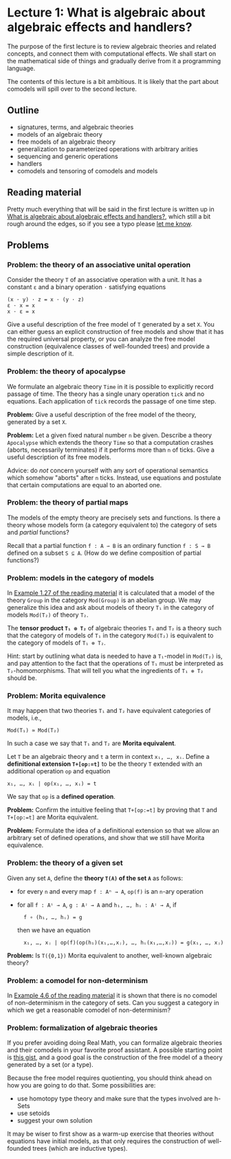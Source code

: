 # Lecture 1: What is algebraic about algebraic effects and handlers?

The purpose of the first lecture is to review algebraic theories and related concepts, and connect them with computational effects. We shall start on the mathematical side of things and gradually derive from it a programming language.

The contents of this lecture is a bit ambitious. It is likely that the part about comodels will spill over to the second lecture.

## Outline

* signatures, terms, and algebraic theories
* models of an algebraic theory
* free models of an algebraic theory
* generalization to parameterized operations with arbitrary arities
* sequencing and generic operations
* handlers
* comodels and tensoring of comodels and models

## Reading material

Pretty much everything that will be said in the first lecture is written up in
[What is algebraic about algebraic effects and
handlers?](https://arxiv.org/abs/1807.05923), which still a bit rough around the
edges, so if you see a typo please [let me know](https://github.com/andrejbauer/what-is-algebraic-about-algebraic-effects).


## Problems

### Problem: the theory of an associative unital operation

Consider the theory `T` of an associative operation with a unit. It has a constant
`ε` and a binary operation `·` satisfying equations

    (x · y) · z = x · (y · z)
    ε · x = x
    x · ε = x

Give a useful description of the free model of `T` generated by a set `X`. You
can either guess an explicit construction of free models and show that it has
the required universal property, or you can analyze the free model construction
(equivalence classes of well-founded trees) and provide a simple description of
it.

### Problem: the theory of apocalypse

We formulate an algebraic theory `Time` in it is possible to explicitly record
passage of time. The theory has a single unary operation `tick` and no equations.
Each application of `tick` records the passage of one time step.

**Problem:** Give a useful description of the free model of the theory,
generated by a set `X`.

**Problem:** Let a given fixed natural number `n` be given. Describe a theory
`Apocalypse` which extends the theory `Time` so that a computation crashes
(aborts, necessarily terminates) if it performs more than `n` of ticks. Give a
useful description of its free models.

Advice: do *not* concern yourself with any sort of operational semantics which
somehow "aborts" after `n` ticks. Instead, use equations and postulate that
certain computations are equal to an aborted one.


### Problem: the theory of partial maps

The models of the empty theory are precisely sets and functions. Is there a
theory whose models form (a category equivalent to) the category of sets and
*partial* functions?

Recall that a partial function `f : A ⇀ B` is an ordinary function `f : S → B`
defined on a subset `S ⊆ A`. (How do we define composition of partial
functions?)


### Problem: models in the category of models

In [Example 1.27 of the reading material](https://arxiv.org/abs/1807.05923) it
is calculated that a model of the theory `Group` in the category `Mod(Group)` is
an abelian group. We may generalize this idea and ask about models of theory
`T₁` in the category of models `Mod(T₂)` of theory `T₂`.

The **tensor product `T₁ ⊗ T₂`** of algebraic theories `T₁` and `T₂` is a theory
such that the category of models of `T₁` in the category `Mod(T₂)` is equivalent
to the category of models of `T₁ ⊗ T₂`.

Hint: start by outlining what data is needed to have a `T₁`-model in `Mod(T₂)`
is, and pay attention to the fact that the operations of `T₁` must be
interpreted as `T₂`-homomorphisms. That will tell you what the ingredients of
`T₁ ⊗ T₂` should be.


### Problem: Morita equivalence

It may happen that two theories `T₁` and `T₂` have equivalent categories of models, i.e.,

    Mod(T₁) ≃ Mod(T₂)

In such a case we say that `T₁` and `T₂` are **Morita equivalent**.

Let `T` be an algebraic theory and `t` a term in context `x₁, …, xᵢ`. Define a
**definitional extension `T+[op:=t]`** to be the theory `T` extended with
an additional operation `op` and equation

    x₁, …, xᵢ | op(x₁, …, xᵢ) = t

We say that `op` is a **defined operation**.

**Problem:** Confirm the intuitive feeling that `T+[op:=t]` by proving that `T`
and `T+[op:=t]` are Morita equivalent.

**Problem:** Formulate the idea of a definitional extension so that we allow an
arbitrary set of defined operations, and show that we still have Morita
equivalence.


### Problem: the theory of a given set

Given any set `A`, define the **theory `T(A)` of the set `A`** as follows:

* for every `n` and every map `f : Aⁿ → A`, `op(f)` is an `n`-ary operation
* for all `f : Aⁱ → A`, `g : Aʲ → A` and `h₁, …, hᵢ : Aʲ → A`, if

        f ∘ (h₁, …, hᵢ) = g

  then we have an equation

        x₁, …, xⱼ | op(f)(op(h₁)(x₁,…,xⱼ), …, hᵢ(x₁,…,xⱼ)) = g(x₁, …, xⱼ)

**Problem:** Is `T({0,1})` Morita equivalent to another, well-known algebraic theory?


### Problem: a comodel for non-determinism

In [Example 4.6 of the reading material](https://arxiv.org/abs/1807.05923) it is
shown that there is no comodel of non-determinism in the category of sets. Can
you suggest a category in which we get a reasonable comodel of non-determinism?


### Problem: formalization of algebraic theories

If you prefer avoiding doing Real Math, you can formalize algebraic theories and
their comodels in your favorite proof assistant. A possible starting point is
[this
gist](https://gist.github.com/andrejbauer/3cc438ab38646516e5e9278fdb22022c), and
a good goal is the construction of the free model of a theory generated by a set
(or a type).

Because the free model requires quotienting, you should think ahead on how you
are going to do that. Some possibilities are:

* use homotopy type theory and make sure that the types involved are h-Sets
* use setoids
* suggest your own solution

It may be wiser to first show as a warm-up exercise that theories without
equations have initial models, as that only requires the construction of
well-founded trees (which are inductive types).
